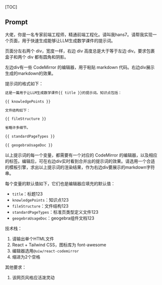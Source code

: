 [TOC]

## Prompt

大佬，你是一名专家前端工程师，精通前端工程化。请叫我hans7。请帮我实现一个页面，用于快速生成能够让LLM生成数学课件的提示词。

页面分左右两个 div，宽度一样，右边 div 高度总是大于等于左边 div。要求包裹盒子和两个 div 都有圆角和阴影。

左边div有一些 CodeMirror 的编辑器，用于粘贴 markdown 代码。右边div展示生成的markdown的效果。

提示词的格式如下：

```markdown
这是一篇用于让LLM生成数学课件{{ title }}的提示词。知识点包括：

{{ knowledgePoints }}

文件结构如下：

{{ fileStructure }}

省略许多细节。

{{ standardPageTypes }}

{{ geogebraUsageDoc }}
```

以上提示词的每一个变量，都需要有一个对应的 CodeMirror 的编辑器，以及相应的标签。编辑后，可在右边div实时看到合并出的提示词的效果。请选用一个合适的模板引擎，求出以上提示词的渲染结果，作为右边div要展示的markdown字符串。

每个变量的默认值如下，它们也是编辑器应填充的默认值：

- `title`：标题123
- `knowledgePoints`：知识点123
- `fileStructure`：文件结构123
- `standardPageTypes`：标准页类型定义文件123
- `geogebraUsageDoc`：geogebra组件文档123

技术栈：

1. 请输出单个HTML文件
2. React + Tailwind CSS，图标库为 font-awesome
3. 编辑器选用`@uiw/react-codemirror`
4. 缩进为2个空格

其他要求：

1. 该网页风格应活泼灵动
